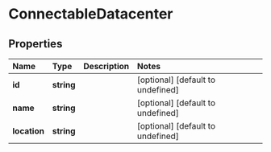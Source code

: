 # ConnectableDatacenter

## Properties

| Name | Type | Description | Notes |
| :--- | :--- | :--- | :--- |
| **id** | **string** |  | \[optional\] \[default to undefined\] |
| **name** | **string** |  | \[optional\] \[default to undefined\] |
| **location** | **string** |  | \[optional\] \[default to undefined\] |

